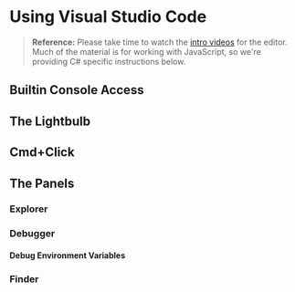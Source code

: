 # Using Visual Studio Code

> **Reference:** Please take time to watch the [intro videos](https://code.visualstudio.com/docs/getstarted/introvideos) for the editor. Much of the material is for working with JavaScript, so we're providing C# specific instructions below.

## Builtin Console Access


## The Lightbulb


## Cmd+Click


## The Panels

### Explorer

### Debugger

#### Debug Environment Variables 

### Finder